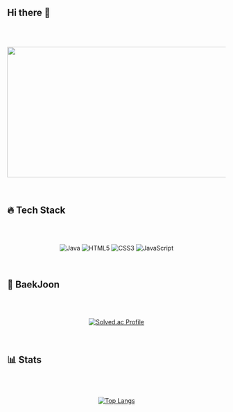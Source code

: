 ## Hi there 👋

<!--
**minijee/minijee** is a ✨ _special_ ✨ repository because its `README.md` (this file) appears on your GitHub profile.

Here are some ideas to get you started:

- 🔭 I’m currently working on ...
- 🌱 I’m currently learning ...
- 👯 I’m looking to collaborate on ...
- 🤔 I’m looking for help with ...
- 💬 Ask me about ...
- 📫 How to reach me: ...
- 😄 Pronouns: ...
- ⚡ Fun fact: ...
-->

<br><br>
<div align="center">
  <a href="https://www.gitanimals.org/en_US?utm_medium=image&utm_source=minijee&utm_content=farm">
  <img
    src="https://render.gitanimals.org/farms/minijee"
    width="600"
    height="300"
  />
  </a>
</div>
<br><br>

## 🔥 Tech Stack
<br><br>
<div align="center">
  <img src="https://img.shields.io/badge/Java-007396?style=for-the-badge&logo=openjdk&logoColor=white" alt="Java" />
  <img src="https://img.shields.io/badge/HTML5-E34F26?style=for-the-badge&logo=html5&logoColor=white" alt="HTML5" />
  <img src="https://img.shields.io/badge/CSS3-1572B6?style=for-the-badge&logo=css3&logoColor=white" alt="CSS3" />
  <img src="https://img.shields.io/badge/JavaScript-F7DF1E?style=for-the-badge&logo=javascript&logoColor=000000" alt="JavaScript" />
</div>
<br><br>

## 🎯 BaekJoon
<br><br>
<div align="center">
  <a href="https://solved.ac/ssjm5305">
    <img src="http://mazassumnida.wtf/api/v2/generate_badge?boj=ssjm5305" alt="Solved.ac Profile" />
  </a>
</div>
<br><br>

## 📊 Stats
<br><br>
<div align="center">
  <a href="https://github.com/anuraghazra/github-readme-stats">
    <img src="https://github-readme-stats.vercel.app/api/top-langs/?username=minijee&layout=compact" alt="Top Langs" />
  </a>
</div>
<br><br>
